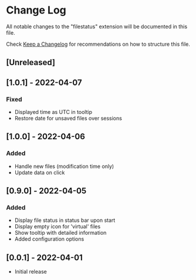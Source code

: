 <!-- markdownlint-disable MD024 -->
# Change Log

All notable changes to the "filestatus" extension will be documented in this file.

Check [Keep a Changelog](http://keepachangelog.com/) for recommendations on how to structure this file.

## [Unreleased]

## [1.0.1] - 2022-04-07

### Fixed

- Displayed time as UTC in tooltip
- Restore date for unsaved files over sessions

## [1.0.0] - 2022-04-06

### Added

- Handle new files (modification time only)
- Update data on click

## [0.9.0] - 2022-04-05

### Added

- Display file status in status bar upon start
- Display empty icon for 'virtual' files
- Show tooltip with detailed information
- Added configuration options

## [0.0.1] - 2022-04-01

- Initial release
